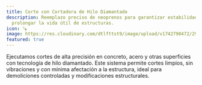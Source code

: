 ```yaml
---
title: Corte con Cortadora de Hilo Diamantado
description: Reemplazo preciso de neoprenos para garantizar estabilidad y
  prolongar la vida útil de estructuras.
icon: 🪚
image: https://res.cloudinary.com/dtlfttst9/image/upload/v1742790472/29a8834_mdq4od.jpg
featured: true
---
```

Ejecutamos cortes de alta precisión en concreto, acero y otras superficies con tecnología de hilo diamantado. Este sistema permite cortes limpios, sin vibraciones y con mínima afectación a la estructura, ideal para demoliciones controladas y modificaciones estructurales.
